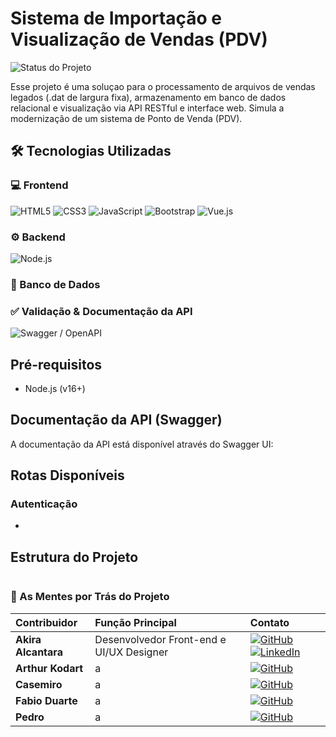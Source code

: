 # Sistema de Importação e Visualização de Vendas (PDV)

![Status do Projeto](https://img.shields.io/badge/Status-Em_andamento-yellow)

Esse projeto é uma soluçao para o processamento de arquivos de vendas legados (.dat de largura fixa), armazenamento em banco de dados relacional e visualização via API RESTful e interface web. Simula a modernização de um sistema de Ponto de Venda (PDV).

## 🛠️ Tecnologias Utilizadas

### **💻 Frontend**

![HTML5](https://img.shields.io/badge/HTML5-E34F26?style=for-the-badge&logo=html5&logoColor=white "HTML5 - Linguagem de marcação para estruturar o conteúdo web.")
![CSS3](https://img.shields.io/badge/CSS3-1572B6?style=for-the-badge&logo=css3&logoColor=white "CSS3 - Linguagem de estilo para estilizar a aparência das páginas.")
![JavaScript](https://img.shields.io/badge/JavaScript-F7DF1E?style=for-the-badge&logo=javascript&logoColor=black "JavaScript - Linguagem de programação essencial para interatividade.")
![Bootstrap](https://img.shields.io/badge/Bootstrap-7952B3?style=for-the-badge&logo=bootstrap&logoColor=white "Bootstrap - Framework de frontend para um design responsivo e ágil.")
![Vue.js](https://img.shields.io/badge/Vue.js-4FC08D?style=for-the-badge&logo=vue.js&logoColor=white "Vue.js - Framework progressivo para a construção de interfaces de usuário.")

### **⚙️ Backend**

![Node.js](https://img.shields.io/badge/Node.js-43853D?style=for-the-badge&logo=node.js&logoColor=white "Node.js - Ambiente de execução JavaScript no servidor.")

### **💾 Banco de Dados**


### **✅ Validação & Documentação da API**

![Swagger / OpenAPI](https://img.shields.io/badge/Swagger-85EA2D?style=for-the-badge&logo=swagger&logoColor=black "Swagger/OpenAPI - Para documentação interativa e visualização dos endpoints da API.")


## Pré-requisitos

- Node.js (v16+)

## Documentação da API (Swagger)

A documentação da API está disponível através do Swagger UI:


## Rotas Disponíveis

### Autenticação

- 

## Estrutura do Projeto

```

```
### 🚀 As Mentes por Trás do Projeto

| Contribuidor | Função Principal                   | Contato                                                                                                                                                                                                                                                                                                                                                                                                                                                                                                        |
| :----------- | :--------------------------------- | :----------------------------------------------------------------------------------------------------------------------------------------------------------------------------------------------------------------------------------------------------------------------------------------------------------------------------------------------------------------------------------------------------------------------------------------------------------------------------------------------- |
| **Akira Alcantara** | Desenvolvedor Front-end e UI/UX Designer | [![GitHub](https://img.shields.io/badge/GitHub-100000?style=for-the-badge&logo=github&logoColor=white)](https://github.com//Bakisune) [![LinkedIn](https://img.shields.io/badge/LinkedIn-0077B5?style=for-the-badge&logo=linkedin&logoColor=white)](https://linkedin.com/in/akiraalcantara-bakisune) |
| **Arthur Kodart** | a | [![GitHub](https://img.shields.io/badge/GitHub-100000?style=for-the-badge&logo=github&logoColor=white)](https://github.com/ArthurKodart) |
| **Casemiro** | a | [![GitHub](https://img.shields.io/badge/GitHub-100000?style=for-the-badge&logo=github&logoColor=white)](https://#)  |
| **Fabio Duarte** | a | [![GitHub](https://img.shields.io/badge/GitHub-100000?style=for-the-badge&logo=github&logoColor=white)](https://github.com/FabinDr) |
| **Pedro** |  a | [![GitHub](https://img.shields.io/badge/GitHub-100000?style=for-the-badge&logo=github&logoColor=white)](https://github.com/Pedrim447) |




